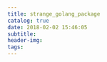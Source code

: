 ```yaml
---
title: strange_golang_package
catalog: true
date: 2018-02-02 15:46:05
subtitle:
header-img:
tags:
---
```

